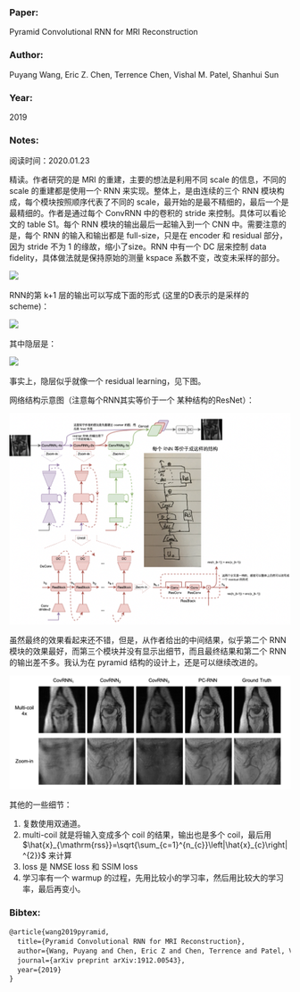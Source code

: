 ### Paper:

Pyramid Convolutional RNN for MRI Reconstruction

### Author:

Puyang Wang, Eric Z. Chen, Terrence Chen, Vishal M. Patel, Shanhui Sun

### Year:

2019

### Notes:

阅读时间：2020.01.23

精读。作者研究的是 MRI 的重建，主要的想法是利用不同 scale 的信息，不同的 scale 的重建都是使用一个 RNN 来实现。整体上，是由连续的三个 RNN 模块构成，每个模块按照顺序代表了不同的 scale，最开始的是最不精细的，最后一个是最精细的。作者是通过每个 ConvRNN 中的卷积的 stride 来控制。具体可以看论文的 table S1。每个 RNN 模块的输出最后一起输入到一个 CNN 中。需要注意的是，每个 RNN 的输入和输出都是 full-size，只是在 encoder 和 residual 部分，因为 stride 不为 1 的缘故，缩小了size。RNN 中有一个 DC 层来控制 data fidelity，具体做法就是保持原始的测量 kspace 系数不变，改变未采样的部分。

<img src="http://latex.codecogs.com/svg.latex? \begin{array}{l}{x_{1}=\operatorname{ConvRNN}_{1}\left(x_{0}, y, D, \theta_{1}\right)} \\ {x_{2}=\operatorname{ConvRNN}_{2}\left(x_{1}, y, D, \theta_{2}\right)} \\ {x_{3}=\operatorname{ConvRNN}_{3}\left(x_{2}, y, D, \theta_{3}\right)}\end{array}" border="0"/>

RNN的第 k+1 层的输出可以写成下面的形式 (这里的D表示的是采样的 scheme)：

<img src="http://latex.codecogs.com/svg.latex? \begin{aligned} x_{i}^{(k+1)} &=D C\left(g_{i}\left(x_{i}^{(k)}, h_{i}^{(k)}, y, D_{i}, \theta_{i}\right)\right) \\ &=F^{-1}\left[D y+(1-D) F g_{i}^{d e c}\left(g_{i}^{r e s}\left(h_{i}^{(k)}\right)+g_{i}^{e n c}\left(x_{i}^{(k)}\right)\right)\right] \end{aligned}" border="0"/>

其中隐层是：

<img src="http://latex.codecogs.com/svg.latex? h_{i}^{(k)}=g_{i}^{r e s}\left(h_{i}^{(k-1)}\right)+g_{i}^{e n c}\left(x_{i}^{(k-1)}\right)" border="0"/>

事实上，隐层似乎就像一个 residual learning，见下图。

网络结构示意图（注意每个RNN其实等价于一个 某种结构的ResNet）：

<img src="https://raw.githubusercontent.com/Theodore-PKU/pictures/master/%E6%88%AA%E5%B1%8F2020-01-24%E4%B8%8A%E5%8D%8811.36.51.png"/>

虽然最终的效果看起来还不错，但是，从作者给出的中间结果，似乎第二个 RNN 模块的效果最好，而第三个模块并没有显示出细节，而且最终结果和第二个 RNN 的输出差不多。我认为在 pyramid 结构的设计上，还是可以继续改进的。

<img src="https://raw.githubusercontent.com/Theodore-PKU/pictures/master/%E6%88%AA%E5%B1%8F2020-01-24%E4%B8%8A%E5%8D%8811.50.20.png"/>

其他的一些细节：

1. 复数使用双通道。
2. multi-coil 就是将输入变成多个 coil 的结果，输出也是多个 coil，最后用 $\hat{x}_{\mathrm{rss}}=\sqrt{\sum_{c=1}^{n_{c}}\left|\hat{x}_{c}\right|^{2}}$ 来计算
3. loss 是 NMSE loss 和 SSIM loss
4. 学习率有一个 warmup 的过程，先用比较小的学习率，然后用比较大的学习率，最后再变小。

### Bibtex:

```latex
@article{wang2019pyramid,
  title={Pyramid Convolutional RNN for MRI Reconstruction},
  author={Wang, Puyang and Chen, Eric Z and Chen, Terrence and Patel, Vishal M and Sun, Shanhui},
  journal={arXiv preprint arXiv:1912.00543},
  year={2019}
}
```

